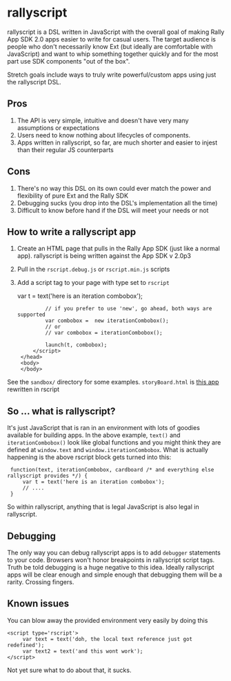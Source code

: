 # rallyscript

rallyscript is a DSL written in JavaScript with the overall goal of making Rally App SDK 2.0 apps easier to write for casual users. The target audience is people who don't necessarily know Ext (but ideally are comfortable with JavaScript) and want to whip something together quickly and for the most part use SDK components "out of the box".
  
Stretch goals include ways to truly write powerful/custom apps using just the rallyscript DSL.

## Pros
1. The API is very simple, intuitive and doesn't have very many assumptions or expectations
2. Users need to know nothing about lifecycles of components.
3. Apps written in rallyscript, so far, are much shorter and easier to injest than their regular JS counterparts
  
## Cons
1. There's no way this DSL on its own could ever match the power and flexibility of pure Ext and the Rally SDK
2. Debugging sucks (you drop into the DSL's implementation all the time)
3. Difficult to know before hand if the DSL will meet your needs or not

## How to write a rallyscript app

1. Create an HTML page that pulls in the Rally App SDK (just like a normal app). rallyscript is being written against the App SDK v 2.0p3
2. Pull in the `rscript.debug.js` or `rscript.min.js` scripts
3. Add a script tag to your page with type set to `rscript`

    <!DOCTYPE html>
    <html lang="en">
        <head>
            <script type="text/javascript" src="https://rally1.rallydev.com/apps/2.0p3/sdk-debug.js"></script>
            <script type="text/javascript" src="rscript.debug.js"></script
            <script type="rscript">
                var t = text('here is an iteration combobox');

                // if you prefer to use 'new', go ahead, both ways are supported
                var combobox =  new iterationCombobox(); 
                // or
                // var combobox = iterationCombobox();

                launch(t, combobox);
            </script>
        </head>
        <body>
        </body>
    </html>

See the `sandbox/` directory for some examples. `storyBoard.html` is [this app](https://rally1.rallydev.com/apps/2.0p3/doc/#!/guide/appsdk_20_first_app) rewritten in rscript

## So ... what is rallyscript?

It's just JavaScript that is ran in an environment with lots of goodies available for building apps. In the above example, `text()` and `iterationCombobox()` look like global functions and you might think they are defined at `window.text` and `window.iterationCombobox`. What is actually happening is the above rscript block gets turned into this:

     function(text, iterationCombobox, cardboard /* and everything else rallyscript provides */) {
         var t = text('here is an iteration combobox');
         // ....
     }

So within rallyscript, anything that is legal JavaScript is also legal in rallyscript.

## Debugging

The only way you can debug rallyscript apps is to add `debugger` statements to your code. Browsers won't honor breakpoints in rallyscript script tags. Truth be told debugging is a huge negative to this idea. Ideally rallyscript apps will be clear enough and simple enough that debugging them will be a rarity. Crossing fingers.

## Known issues

You can blow away the provided environment very easily by doing this

    <script type='rscript'>
         var text = text('doh, the local text reference just got redefined');
         var text2 = text('and this wont work');	
    </script>

Not yet sure what to do about that, it sucks.
